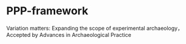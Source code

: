 # PPP-framework
Variation matters: Expanding the scope of experimental archaeology， Accepted by Advances in Archaeological Practice